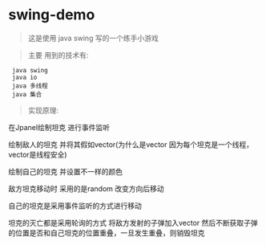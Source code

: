 # swing-demo

> 这是使用 java swing 写的一个练手小游戏

> 主要 用到的技术有:

     java swing 
     java io
     java 多线程
     java 集合
     
 > 实现原理:
   
   在Jpanel绘制坦克 进行事件监听
   
   绘制敌人的坦克 并将其假如vector(为什么是vector 因为每个坦克是一个线程，vector是线程安全)
   
   绘制自己的坦克 并设置不一样的颜色
   
   敌方坦克移动时 采用的是random 改变方向后移动
   
   自己的坦克是采用事件监听的方式进行移动
   
   坦克的灭亡都是采用轮询的方式 将敌方发射的子弹加入vector 然后不断获取子弹的位置是否和自己坦克的位置重叠，一旦发生重叠，则销毁坦克

